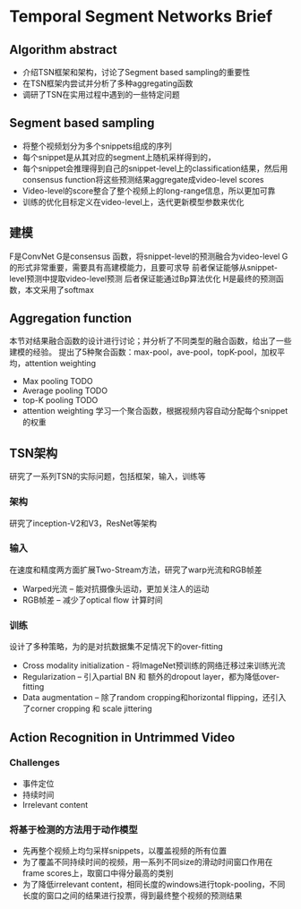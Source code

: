 # Temporal Segment Networks Brief

## Algorithm abstract
* 介绍TSN框架和架构，讨论了Segment based sampling的重要性
* 在TSN框架内尝试并分析了多种aggregating函数
* 调研了TSN在实用过程中遇到的一些特定问题

## Segment based sampling
* 将整个视频划分为多个snippets组成的序列
* 每个snippet是从其对应的segment上随机采样得到的，
* 每个snippet会推理得到自己的snippet-level上的classification结果，然后用consensus function将这些预测结果aggregate成video-level scores
* Video-level的score整合了整个视频上的long-range信息，所以更加可靠
* 训练的优化目标定义在video-level上，迭代更新模型参数来优化

## 建模
F是ConvNet
G是consensus 函数，将snippet-level的预测融合为video-level
G的形式非常重要，需要具有高建模能力，且要可求导
前者保证能够从snippet-level预测中提取video-level预测
后者保证能通过Bp算法优化
H是最终的预测函数，本文采用了softmax

## Aggregation function
本节对结果融合函数的设计进行讨论；并分析了不同类型的融合函数，给出了一些建模的经验。
提出了5种聚合函数：max-pool，ave-pool，topK-pool，加权平均，attention weighting
* Max pooling
TODO 
* Average pooling
TODO 
* top-K pooling
TODO 
* attention weighting
学习一个聚合函数，根据视频内容自动分配每个snippet的权重

## TSN架构
研究了一系列TSN的实际问题，包括框架，输入，训练等

### 架构
研究了inception-V2和V3，ResNet等架构

### 输入
在速度和精度两方面扩展Two-Stream方法，研究了warp光流和RGB帧差
* Warped光流 – 能对抗摄像头运动，更加关注人的运动
* RGB帧差 – 减少了optical flow 计算时间

### 训练
设计了多种策略，为的是对抗数据集不足情况下的over-fitting
* Cross modality initialization - 将ImageNet预训练的网络迁移过来训练光流
* Regularization – 引入partial BN 和 额外的dropout layer，都为降低over-fitting
* Data augmentation – 除了random cropping和horizontal flipping，还引入了corner cropping 和 scale jittering

## Action Recognition in Untrimmed Video

### Challenges
* 事件定位
* 持续时间
* Irrelevant content

### 将基于检测的方法用于动作模型
* 先再整个视频上均匀采样snippets，以覆盖视频的所有位置
* 为了覆盖不同持续时间的视频，用一系列不同size的滑动时间窗口作用在frame scores上，取窗口中得分最高的类别
* 为了降低irrelevant content，相同长度的windows进行topk-pooling，不同长度的窗口之间的结果进行投票，得到最终整个视频的预测结果
